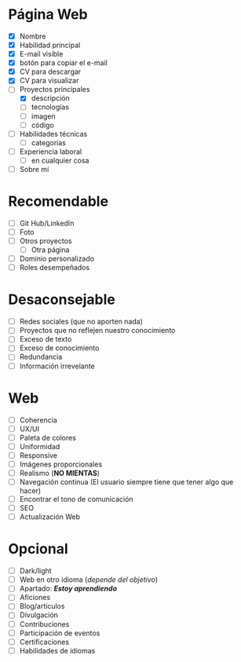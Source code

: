 # Página Web
- [x] Nombre
- [x] Habilidad principal
- [x] E-mail visible
- [x] botón para copiar el e-mail
- [x] CV para descargar
- [x] CV para visualizar
- [ ] Proyectos principales
  - [x] descripción
  - [ ] tecnologías
  - [ ] imagen
  - [ ] código
- [ ] Habilidades técnicas
  - [ ] categorías
- [ ] Experiencia laboral
  - [ ] en cualquier cosa
- [ ] Sobre mí
# Recomendable
- [ ] Git Hub/LinkedIn
- [ ] Foto
- [ ] Otros proyectos
  - [ ] Otra página
- [ ] Dominio personalizado
- [ ] Roles desempeñados
# Desaconsejable
- [ ] Redes sociales (que no aporten nada)
- [ ] Proyectos que no reflejen nuestro conocimiento
- [ ] Exceso de texto
- [ ] Exceso de conocimiento
- [ ] Redundancia
- [ ] Información irrevelante
# Web
- [ ] Coherencia
- [ ] UX/UI
- [ ] Paleta de colores
- [ ] Uniformidad
- [ ] Responsive
- [ ] Imágenes proporcionales
- [ ] Realismo (**NO MIENTAS**)
- [ ] Navegación continua (El usuario siempre tiene que tener algo que hacer)
- [ ] Encontrar el tono de comunicación
- [ ] SEO
- [ ] Actualización Web
# Opcional
- [ ] Dark/light
- [ ] Web en otro idioma (*depende del objetivo*)
- [ ] Apartado: ***Estoy aprendiendo***
- [ ] Aficiones
- [ ] Blog/artículos
- [ ] Divulgación
- [ ] Contribuciones
- [ ] Participación de eventos
- [ ] Certificaciones
- [ ] Habilidades de idiomas